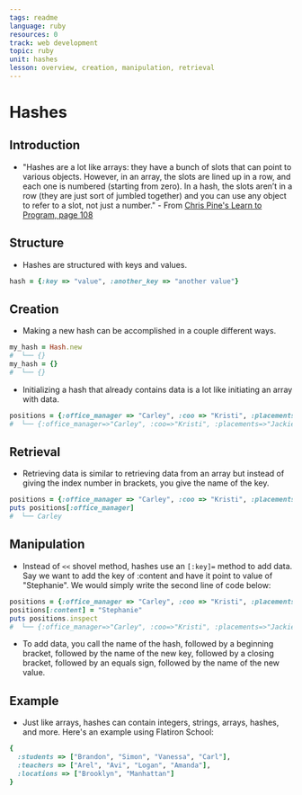 ```yaml
---
tags: readme
language: ruby
resources: 0
track: web development
topic: ruby
unit: hashes
lesson: overview, creation, manipulation, retrieval
---
```


# Hashes

## Introduction
* "Hashes are a lot like arrays: they have a bunch of slots that can point to various objects. However, in an array, the slots are lined up in a row, and each one is numbered (starting from zero). In a hash, the slots aren’t in a row (they are just sort of jumbled together) and you can use any object to refer to a slot, not just a number." - From [Chris Pine's Learn to Program, page 108](http://books.flatironschool.com/books/43?page=108)

## Structure
* Hashes are structured with keys and values.

```ruby
hash = {:key => "value", :another_key => "another value"}
```

## Creation
* Making a new hash can be accomplished in a couple different ways.

```ruby
my_hash = Hash.new
#  └── {}
my_hash = {}
#  └── {}
```
* Initializing a hash that already contains data is a lot like initiating an array with data.

```ruby
positions = {:office_manager => "Carley", :coo => "Kristi", :placements => "Jackie"}
#  └── {:office_manager=>"Carley", :coo=>"Kristi", :placements=>"Jackie"}
```

## Retrieval
* Retrieving data is similar to retrieving data from an array but instead of giving the index number in brackets, you give the name of the key.

```ruby
positions = {:office_manager => "Carley", :coo => "Kristi", :placements => "Jackie"}
puts positions[:office_manager]
#  └── Carley
```

## Manipulation
* Instead of  `<<` shovel method, hashes use an `[:key]=` method to add data. Say we want to add the key of :content and have it point to value of "Stephanie". We would simply write the second line of code below:

```ruby
positions = {:office_manager => "Carley", :coo => "Kristi", :placements => "Jackie"}
positions[:content] = "Stephanie"
puts positions.inspect
#  └── {:office_manager=>"Carley", :coo=>"Kristi", :placements=>"Jackie", :content=>"Stephanie"}
```
* To add data, you call the name of the hash, followed by a beginning bracket, followed by the name of the new key, followed by a closing bracket, followed by an equals sign, followed by the name of the new value.

## Example
* Just like arrays, hashes can contain integers, strings, arrays, hashes, and more. Here's an example using Flatiron School:

```ruby
{
  :students => ["Brandon", "Simon", "Vanessa", "Carl"], 
  :teachers => ["Arel", "Avi", "Logan", "Amanda"], 
  :locations => ["Brooklyn", "Manhattan"]
}
```
